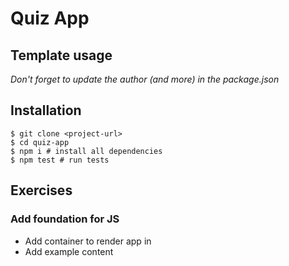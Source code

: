 # Quiz App

## Template usage

_Don't forget to update the author (and more) in the package.json_

## Installation

```shell
$ git clone <project-url>
$ cd quiz-app
$ npm i # install all dependencies
$ npm test # run tests
```

## Exercises

### Add foundation for JS

- Add container to render app in
- Add example content
